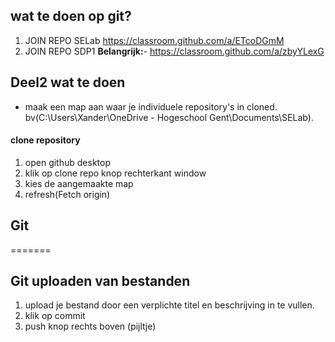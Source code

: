 ## wat te doen op git?
1.  JOIN REPO SELab https://classroom.github.com/a/ETcoDGmM
2.  JOIN REPO SDP1 **Belangrijk:**- <https://classroom.github.com/a/zbyYLexG> 

## Deel2 wat te doen

- maak een map aan waar je individuele repository's in cloned. bv(C:\Users\Xander\OneDrive - Hogeschool Gent\Documents\SELab). 
#### clone repository
 
1. open github desktop
2. klik op clone repo knop rechterkant window
3. kies de aangemaakte map 
4. refresh(Fetch origin)


## Git 
=======
## Git uploaden van bestanden 
1.  upload je bestand door een verplichte titel en beschrijving in te vullen.
2. klik op commit 
3. push knop rechts boven (pijltje)


